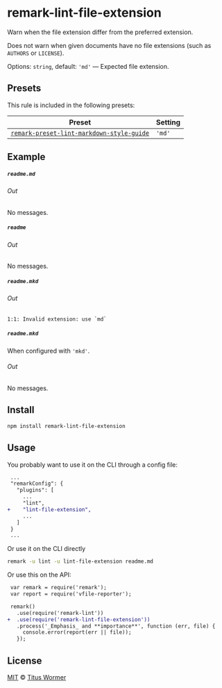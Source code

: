 <!--This file is generated-->

# remark-lint-file-extension

Warn when the file extension differ from the preferred extension.

Does not warn when given documents have no file extensions (such as
`AUTHORS` or `LICENSE`).

Options: `string`, default: `'md'` — Expected file extension.

## Presets

This rule is included in the following presets:

| Preset | Setting |
| ------ | ------- |
| [`remark-preset-lint-markdown-style-guide`](https://github.com/remarkjs/remark-lint/tree/master/packages/remark-preset-lint-markdown-style-guide) | `'md'` |

## Example

##### `readme.md`

###### Out

No messages.

##### `readme`

###### Out

No messages.

##### `readme.mkd`

###### Out

```text
1:1: Invalid extension: use `md`
```

##### `readme.mkd`

When configured with `'mkd'`.

###### Out

No messages.

## Install

```sh
npm install remark-lint-file-extension
```

## Usage

You probably want to use it on the CLI through a config file:

```diff
 ...
 "remarkConfig": {
   "plugins": [
     ...
     "lint",
+    "lint-file-extension",
     ...
   ]
 }
 ...
```

Or use it on the CLI directly

```sh
remark -u lint -u lint-file-extension readme.md
```

Or use this on the API:

```diff
 var remark = require('remark');
 var report = require('vfile-reporter');

 remark()
   .use(require('remark-lint'))
+  .use(require('remark-lint-file-extension'))
   .process('_Emphasis_ and **importance**', function (err, file) {
     console.error(report(err || file));
   });
```

## License

[MIT](https://github.com/remarkjs/remark-lint/blob/master/license) © [Titus Wormer](https://wooorm.com)
